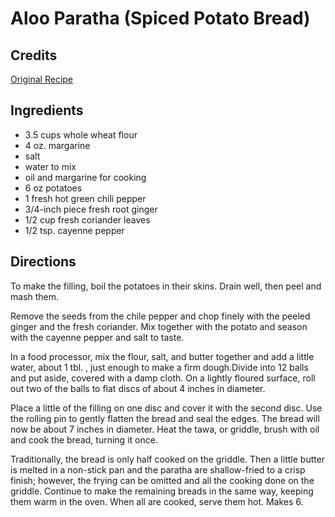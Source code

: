 # Aloo Paratha (Spiced Potato Bread) 

<!-- BEGIN content -->

## Credits

[Original Recipe](http://www.ivu.org/recipes/reg/indian-potatoes5.html "http://www.ivu.org/recipes/reg/indian-potatoes5.html")

## Ingredients

- 3.5 cups whole wheat flour 
- 4 oz. margarine 
- salt 
- water to mix 
- oil and margarine for cooking 
- 6 oz potatoes 
- 1 fresh hot green chili pepper 
- 3/4-inch piece fresh root ginger 
- 1/2 cup fresh coriander leaves 
- 1/2 tsp. cayenne pepper

## Directions

To make the filling, boil the potatoes in their skins. Drain well, then peel and mash them.   
 Remove the seeds from the chile pepper and chop finely with the peeled ginger and the fresh coriander. Mix together with the potato and season with the cayenne pepper and salt to taste.   
  
 In a food processor, mix the flour, salt, and butter together and add a little water, about 1 tbl. , just enough to make a firm dough.Divide into 12 balls and put aside, covered with a damp cloth. On a lightly floured surface, roll out two of the balls to flat discs of about 4 inches in diameter.   
  
 Place a little of the filling on one disc and cover it with the second disc. Use the rolling pin to gently flatten the bread and seal the edges. The bread will now be about 7 inches in diameter. Heat the tawa, or griddle, brush with oil and cook the bread, turning it once.   
  
 Traditionally, the bread is only half cooked on the griddle. Then a little butter is melted in a non-stick pan and the paratha are shallow-fried to a crisp finish; however, the frying can be omitted and all the cooking done on the griddle. Continue to make the remaining breads in the same way, keeping them warm in the oven. When all are cooked, serve them hot. Makes 6.

<!-- END content -->

